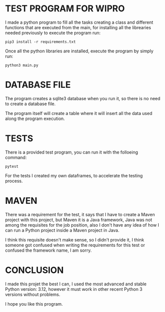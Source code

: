 # TEST PROGRAM FOR WIPRO

I made a python program to fill all the tasks creating a class and different functions that are executed from the
main, for installing all the librearies needed previously to execute the program run:

```
pip3 install -r requirements.txt
```

Once all the python libraries are installed, execute the program by simply run:

```
python3 main.py 
```


# DATABASE FILE

The program creates a sqlite3 database when you run it, so there is no need to create a database file.

The program itself will create a table where it will insert all the data used along the program execution.


# TESTS

There is a provided test program, you can run it with the folloeing command:

```
pytest
```

For the tests I created my own dataframes, to accelerate the testing process.


# MAVEN

There was a requirement for the test, it says that I have to create a Maven project with this project, but Maven it is
a Java framework, Java was not among the requisites for the job position, also I don't have any idea of how I can run
a Python project inside a Maven project in Java.

I think this requisite doesn't make sense, so I didn't provide it, I think someone got confused when writing the 
requirements for this test or confused the framework name, I am sorry.


# CONCLUSION

I made this projet the best I can, I used the most advanced and stable Python version: 3.12, however it must work in
other recent Python 3 versions without problems.

I hope you like this program.
